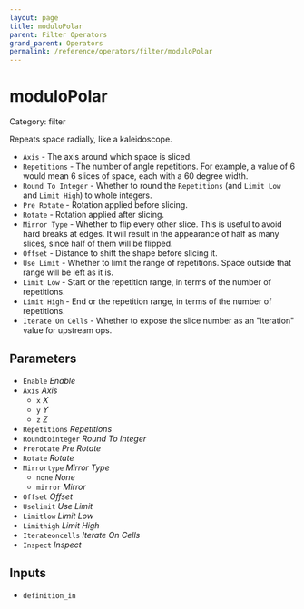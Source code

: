 ```yaml
---
layout: page
title: moduloPolar
parent: Filter Operators
grand_parent: Operators
permalink: /reference/operators/filter/moduloPolar
---
```


# moduloPolar

Category: filter



Repeats space radially, like a kaleidoscope.

* `Axis` - The axis around which space is sliced.
* `Repetitions` - The number of angle repetitions. For example, a value of 6 would mean 6 slices of space, each with a 60 degree width.
* `Round To Integer` - Whether to round the `Repetitions` (and `Limit Low` and `Limit High`) to whole integers.
* `Pre Rotate` - Rotation applied before slicing.
* `Rotate` - Rotation applied after slicing.
* `Mirror Type` - Whether to flip every other slice. This is useful to avoid hard breaks at edges. It will result in the appearance of half as many slices, since half of them will be flipped.
* `Offset` - Distance to shift the shape before slicing it.
* `Use Limit` - Whether to limit the range of repetitions. Space outside that range will be left as it is.
* `Limit Low` - Start or the repetition range, in terms of the number of repetitions.
* `Limit High` - End or the repetition range, in terms of the number of repetitions.
* `Iterate On Cells` - Whether to expose the slice number as an "iteration" value for upstream ops.

## Parameters

* `Enable` *Enable*
* `Axis` *Axis*
  * `x` *X*
  * `y` *Y*
  * `z` *Z*
* `Repetitions` *Repetitions*
* `Roundtointeger` *Round To Integer*
* `Prerotate` *Pre Rotate*
* `Rotate` *Rotate*
* `Mirrortype` *Mirror Type*
  * `none` *None*
  * `mirror` *Mirror*
* `Offset` *Offset*
* `Uselimit` *Use Limit*
* `Limitlow` *Limit Low*
* `Limithigh` *Limit High*
* `Iterateoncells` *Iterate On Cells*
* `Inspect` *Inspect*

## Inputs

* `definition_in`